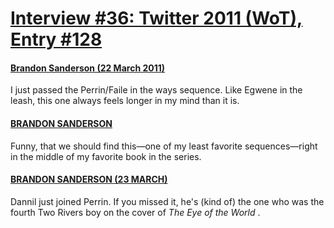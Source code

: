 # [Interview #36: Twitter 2011 (WoT), Entry #128](https://www.theoryland.com/intvmain.php?i=36#128)

#### [Brandon Sanderson (22 March 2011)](http://twitter.com/BrandSanderson/status/50324170856349696)

I just passed the Perrin/Faile in the ways sequence. Like Egwene in the leash, this one always feels longer in my mind than it is.

#### [BRANDON SANDERSON](http://twitter.com/BrandSanderson/status/50325198121086976)

Funny, that we should find this—one of my least favorite sequences—right in the middle of my favorite book in the series.

#### [BRANDON SANDERSON (23 MARCH)](http://twitter.com/BrandSanderson/status/50674381155860480)

Dannil just joined Perrin. If you missed it, he's (kind of) the one who was the fourth Two Rivers boy on the cover of
*The Eye of the World*
.

